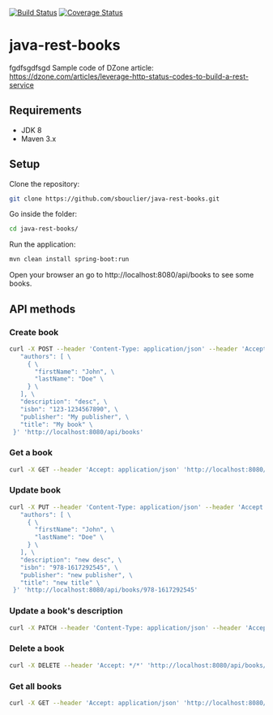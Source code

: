 [![Build Status](https://travis-ci.org/sbouclier/java-rest-books.svg?branch=master)](https://travis-ci.org/sbouclier/java-rest-books)
[![Coverage Status](https://coveralls.io/repos/github/sbouclier/java-rest-books/badge.svg?branch=master)](https://coveralls.io/github/sbouclier/java-rest-books?branch=master)

# java-rest-books
fgdfsgdfsgd
Sample code of DZone article: https://dzone.com/articles/leverage-http-status-codes-to-build-a-rest-service

## Requirements
- JDK 8
- Maven 3.x

## Setup

Clone the repository:
```bash
git clone https://github.com/sbouclier/java-rest-books.git
```

Go inside the folder:
```bash
cd java-rest-books/
```

Run the application:
```bash
mvn clean install spring-boot:run
```

Open your browser an go to http://localhost:8080/api/books to see some books.

## API methods

### Create book

```bash
curl -X POST --header 'Content-Type: application/json' --header 'Accept: */*' -d '{ \ 
   "authors": [ \ 
     { \ 
       "firstName": "John", \ 
       "lastName": "Doe" \ 
     } \ 
   ], \ 
   "description": "desc", \ 
   "isbn": "123-1234567890", \ 
   "publisher": "My publisher", \ 
   "title": "My book" \ 
 }' 'http://localhost:8080/api/books'
```

### Get a book

```bash
curl -X GET --header 'Accept: application/json' 'http://localhost:8080/api/books/978-0321356680'
```

### Update book

```bash
curl -X PUT --header 'Content-Type: application/json' --header 'Accept: application/json' -d '{ \ 
   "authors": [ \ 
     { \ 
       "firstName": "John", \ 
       "lastName": "Doe" \ 
     } \ 
   ], \ 
   "description": "new desc", \ 
   "isbn": "978-1617292545", \ 
   "publisher": "new publisher", \ 
   "title": "new title" \ 
 }' 'http://localhost:8080/api/books/978-1617292545'
```

### Update a book's description

```bash
curl -X PATCH --header 'Content-Type: application/json' --header 'Accept: application/json' -d 'new description' 'http://localhost:8080/api/books/978-1491900864'
```

### Delete a book

```bash
curl -X DELETE --header 'Accept: */*' 'http://localhost:8080/api/books/978-1617292545'
```

### Get all books

```bash
curl -X GET --header 'Accept: application/json' 'http://localhost:8080/api/books?sort=id&order=asc'
```
